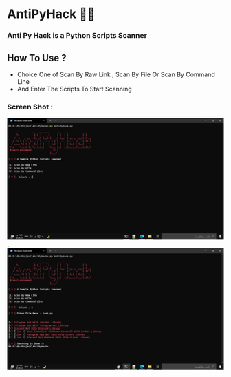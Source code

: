 # AntiPyHack 🦠🚫
### Anti Py Hack is a Python Scripts Scanner
## How To Use ?
- Choice One of Scan By Raw Link , Scan By File Or Scan By Command Line
- And Enter The Scripts To Start Scanning
### Screen Shot :
![](https://raw.githubusercontent.com/Zaky202/AntiPyHack/main/Image2.png)
.
![](https://github.com/Zaky202/AntiPyHack/blob/main/Image1.png?raw=true)
